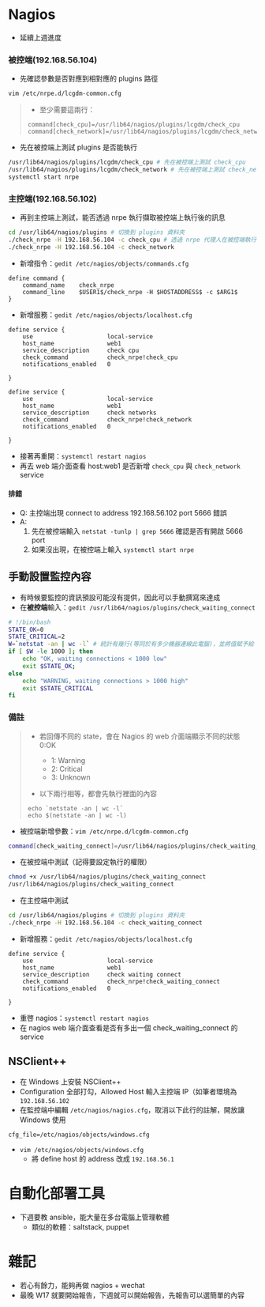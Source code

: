# Nagios
* 延續上週進度

### 被控端(192.168.56.104)
* 先確認參數是否對應到相對應的 plugins 路徑
```sh
vim /etc/nrpe.d/lcgdm-common.cfg
```
> * 至少需要這兩行：
> ```
> command[check_cpu]=/usr/lib64/nagios/plugins/lcgdm/check_cpu
> command[check_network]=/usr/lib64/nagios/plugins/lcgdm/check_network
> ```

* 先在被控端上測試 plugins 是否能執行
```sh
/usr/lib64/nagios/plugins/lcgdm/check_cpu # 先在被控端上測試 check_cpu
/usr/lib64/nagios/plugins/lcgdm/check_network # 先在被控端上測試 check_network
systemctl start nrpe
```

### 主控端(192.168.56.102)
* 再到主控端上測試，能否透過 nrpe 執行擷取被控端上執行後的訊息
```sh
cd /usr/lib64/nagios/plugins # 切換到 plugins 資料夾
./check_nrpe -H 192.168.56.104 -c check_cpu # 透過 nrpe 代理人在被控端執行 check_cpu，再將資訊回傳給主控端
./check_nrpe -H 192.168.56.104 -c check_network
```

* 新增指令：`gedit /etc/nagios/objects/commands.cfg`
```
define command {
    command_name    check_nrpe
    command_line    $USER1$/check_nrpe -H $HOSTADDRESS$ -c $ARG1$
}
```

* 新增服務：`gedit /etc/nagios/objects/localhost.cfg`
```
define service {
    use                     local-service
    host_name               web1
    service_description     check cpu
    check_command           check_nrpe!check_cpu
    notifications_enabled   0

}

define service {
    use                     local-service
    host_name               web1
    service_description     check networks
    check_command           check_nrpe!check_network
    notifications_enabled   0

}
```

* 接著再重開：`systemctl restart nagios`
* 再去 web 端介面查看 host:web1 是否新增 `check_cpu` 與 `check_network` service

#### 排錯
* Q: 主控端出現 connect to address 192.168.56.102 port 5666 錯誤
* A:
  1. 先在被控端輸入 `netstat -tunlp | grep 5666` 確認是否有開啟 5666 port
  2. 如果沒出現，在被控端上輸入 `systemctl start nrpe`

## 手動設置監控內容
* 有時候要監控的資訊預設可能沒有提供，因此可以手動撰寫來達成
* 在**被控端**輸入：`gedit /usr/lib64/nagios/plugins/check_waiting_connect`
```sh
# !/bin/bash
STATE_OK=0
STATE_CRITICAL=2
W=`netstat -an | wc -l` # 統計有幾行(等同於有多少機器連線此電腦)，並將值賦予給 W
if [ $W -le 1000 ]; then
    echo "OK, waiting connections < 1000 low"
    exit $STATE_OK;
else
    echo "WARNING, waiting connections > 1000 high"
    exit $STATE_CRITICAL
fi
```

### 備註
> * 若回傳不同的 state，會在 Nagios 的 web 介面端顯示不同的狀態
> 0:OK
>   * 1: Warning
>   * 2: Critical
>   * 3: Unknown
> 
> * 以下兩行相等，都會先執行裡面的內容
> ```
> echo `netstate -an | wc -l`
> echo $(netstate -an | wc -l)
> ```

* 被控端新增參數：`vim /etc/nrpe.d/lcgdm-common.cfg`
```sh
command[check_waiting_connect]=/usr/lib64/nagios/plugins/check_waiting_connect
```

* 在被控端中測試（記得要設定執行的權限）
```sh
chmod +x /usr/lib64/nagios/plugins/check_waiting_connect
/usr/lib64/nagios/plugins/check_waiting_connect
```

* 在主控端中測試
```sh
cd /usr/lib64/nagios/plugins # 切換到 plugins 資料夾
./check_nrpe -H 192.168.56.104 -c check_waiting_connect
```

* 新增服務：`gedit /etc/nagios/objects/localhost.cfg`
```
define service {
    use                     local-service
    host_name               web1
    service_description     check waiting connect
    check_command           check_nrpe!check_waiting_connect
    notifications_enabled   0

}
```

* 重啓 nagios：`systemctl restart nagios`
* 在 nagios web 端介面查看是否有多出一個 check_waiting_connect 的 service

## NSClient++
* 在 Windows 上安裝 NSClient++
* Configuration 全部打勾，Allowed Host 輸入主控端 IP（如筆者環境為 `192.168.56.102`
* 在監控端中編輯 `/etc/nagios/nagios.cfg`，取消以下此行的註解，開放讓 Windows 使用
```
cfg_file=/etc/nagios/objects/windows.cfg
```

* `vim /etc/nagios/objects/windows.cfg`
  * 將 define host 的 address 改成 `192.168.56.1`

# 自動化部署工具
* 下週要教 ansible，能大量在多台電腦上管理軟體
  * 類似的軟體：saltstack, puppet

# 雜記
* 若心有餘力，能夠再做 nagios + wechat
* 最晚 W17 就要開始報告，下週就可以開始報告，先報告可以選簡單的內容